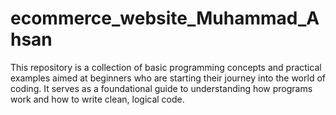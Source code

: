 # ecommerce_website_Muhammad_Ahsan
This repository is a collection of basic programming concepts and practical examples aimed at beginners who are starting their journey into the world of coding. It serves as a foundational guide to understanding how programs work and how to write clean, logical code.
